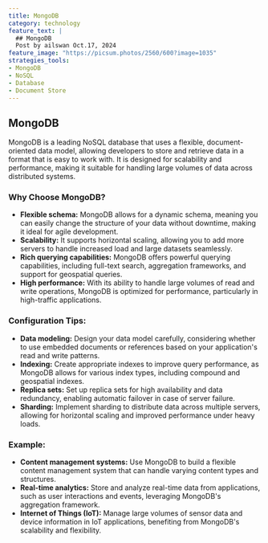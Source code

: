 ```yaml
---
title: MongoDB
category: technology
feature_text: |
  ## MongoDB
  Post by ailswan Oct.17, 2024
feature_image: "https://picsum.photos/2560/600?image=1035"
strategies_tools:
- MongoDB
- NoSQL
- Database
- Document Store
---
```

## MongoDB
MongoDB is a leading NoSQL database that uses a flexible, document-oriented data model, allowing developers to store and retrieve data in a format that is easy to work with. It is designed for scalability and performance, making it suitable for handling large volumes of data across distributed systems.

### Why Choose MongoDB?
- **Flexible schema:** MongoDB allows for a dynamic schema, meaning you can easily change the structure of your data without downtime, making it ideal for agile development.
- **Scalability:** It supports horizontal scaling, allowing you to add more servers to handle increased load and large datasets seamlessly.
- **Rich querying capabilities:** MongoDB offers powerful querying capabilities, including full-text search, aggregation frameworks, and support for geospatial queries.
- **High performance:** With its ability to handle large volumes of read and write operations, MongoDB is optimized for performance, particularly in high-traffic applications.

### Configuration Tips:
- **Data modeling:** Design your data model carefully, considering whether to use embedded documents or references based on your application's read and write patterns.
- **Indexing:** Create appropriate indexes to improve query performance, as MongoDB allows for various index types, including compound and geospatial indexes.
- **Replica sets:** Set up replica sets for high availability and data redundancy, enabling automatic failover in case of server failure.
- **Sharding:** Implement sharding to distribute data across multiple servers, allowing for horizontal scaling and improved performance under heavy loads.

### Example:
- **Content management systems:** Use MongoDB to build a flexible content management system that can handle varying content types and structures.
- **Real-time analytics:** Store and analyze real-time data from applications, such as user interactions and events, leveraging MongoDB's aggregation framework.
- **Internet of Things (IoT):** Manage large volumes of sensor data and device information in IoT applications, benefiting from MongoDB's scalability and flexibility.

